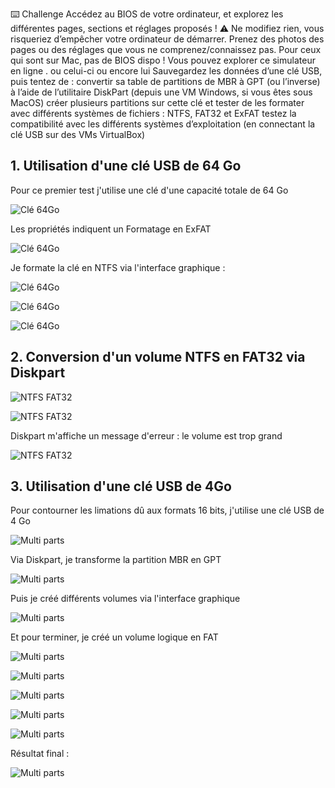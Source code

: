 ⌨️ Challenge
Accédez au BIOS de votre ordinateur, et explorez les différentes pages, sections et réglages proposés !
⚠️ Ne modifiez rien, vous risqueriez d’empêcher votre ordinateur de démarrer.
Prenez des photos des pages ou des réglages que vous ne comprenez/connaissez pas.
Pour ceux qui sont sur Mac, pas de BIOS dispo ! Vous pouvez explorer ce simulateur en ligne . ou celui-ci ou encore lui
Sauvegardez les données d’une clé USB, puis tentez de :
convertir sa table de partitions de MBR à GPT (ou l’inverse) à l’aide de l’utilitaire DiskPart (depuis une VM Windows, si vous êtes sous MacOS)
créer plusieurs partitions sur cette clé et tester de les formater avec différents systèmes de fichiers : NTFS, FAT32 et ExFAT
testez la compatibilité avec les différents systèmes d’exploitation (en connectant la clé USB sur des VMs VirtualBox)

## 1. Utilisation d'une clé USB de 64 Go

Pour ce premier test j'utilise une clé d'une capacité totale de 64 Go

![Clé 64Go](Images/E06/E06_Connexion_USB.jpg)

Les propriétés indiquent un Formatage en ExFAT

![Clé 64Go](Images/E06/E06_FormatNTFS1.jpg)

Je formate la clé en NTFS via l'interface graphique :

![Clé 64Go](Images/E06/E06_FormatNTFS2.jpg)

![Clé 64Go](Images/E06/E06_FormatNTFS3.jpg)

![Clé 64Go](Images/E06/E06_FormatNTFS4.jpg)

## 2. Conversion d'un volume NTFS en FAT32 via Diskpart

![NTFS FAT32](Images/E06/E06ConvertNTFStoFAT32.jpg)

![NTFS FAT32](Images/E06/E06ConvertNTFStoFAT32_2.jpg)

Diskpart m'affiche un message d'erreur : le volume est trop grand

![NTFS FAT32](Images/E06/E06ConvertNTFStoFAT32_3.jpg)

## 3. Utilisation d'une clé USB de 4Go

Pour contourner les limations dû aux formats 16 bits, j'utilise une clé USB de 4 Go

![Multi parts](Images/E06/E06_Cle4Go.jpg)

Via Diskpart, je transforme la partition MBR en GPT

![Multi parts](Images/E06/E06_Convertion_MBR_GPT.jpg) 

Puis je créé différents volumes via l'interface graphique

![Multi parts](Images/E06/E06Cle_RAW.jpg)

Et pour terminer, je créé un volume logique en FAT

![Multi parts](Images/E06/E06_Creation_Volume1.jpg) 

![Multi parts](Images/E06/E06_Creation_Volume2.jpg) 

![Multi parts](Images/E06/E06_Creation_Volume3.jpg) 

![Multi parts](Images/E06/E06_Creation_Volume4.jpg) 

![Multi parts](Images/E06/E06_Formatage_FAT32.jpg) 

Résultat final :

![Multi parts](Images/E06/E06_resultat_partition.jpg)

